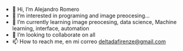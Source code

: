 - 👋 Hi, I’m Alejandro Romero
- 👀 I’m interested in programing and image preocesing...
- 🌱 I’m currently learning image preocesing, data science, Machine learning, interface, automation
- 💞️ I’m looking to collaborate on all
- 📫 How to reach me, en mi correo deltadafirenze@gmail.com

<!---
RocaBilly/RocaBilly is a ✨ special ✨ repository because its `README.md` (this file) appears on your GitHub profile.
You can click the Preview link to take a look at your changes     
--->
